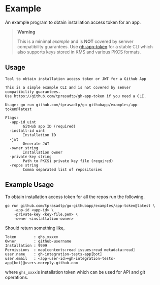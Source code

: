 # Example

An example program to obtain installation access token for an app.

> **Warning**
>
> This is a minimal _example_ and is **NOT** covered by semver compatibility guarantees.
> Use [gh-app-token] for a stable CLI which also supports keys stored in KMS and various
> PKCS formats.

## Usage

```
Tool to obtain installation access token or JWT for a Github App

This is a simple example CLI and is not covered by semver compatibility guarantees.
Use https://github.com/tprasadtp/gh-app-token if you need a CLI.

Usage: go run github.com/tprasadtp/go-githubapp/examples/app-token@latest

Flags:
  -app-id uint
        GitHub app ID (required)
  -install-id uint
        Installation ID
  -jwt
        Generate JWT
  -owner string
        Installation owner
  -private-key string
        Path to PKCS1 private key file (required)
  -repos string
        Comma separated list of repositories
```

## Example Usage

To obtain installation access token for all the repos run the following.

```
go run github.com/tprasadtp/go-githubapp/examples/app-token@latest \
    -app-id <app-id> \
    -private-key <key-file.pem> \
    -owner <installation-owner>
```

Should return something like,

```
Token        : ghs_xxxxx
Owner        : github-username
Installation : 9999
Permissions  : map[contents:read issues:read metadata:read]
user.name    : gh-integration-tests-app[bot]
user.email   : <app-user-id>+gh-integration-tests-app[bot]@users.noreply.github.com
```

where `ghs_xxxx`is installation token which can be used
for API and git operations.

[gh-app-token]: https://github.com/tprasadtp/gh-app-token

